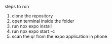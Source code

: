 steps to run
1. clone the repository
2. open terminal inside the folder
3. run npx expo install
4. run npx expo start -c
5. scan the qr from the expo application in phone
